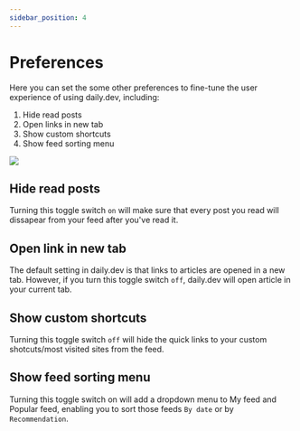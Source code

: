 ```yaml
---
sidebar_position: 4
---
```


# Preferences

Here you can set the some other preferences to fine-tune the user experience of using daily.dev, including:
1. Hide read posts
2. Open links in new tab
3. Show custom shortcuts
4. Show feed sorting menu

![](https://daily-now-res.cloudinary.com/image/upload/v1643292249/docs/Screen_Shot_2022-01-27_at_16.03.26.png)

## Hide read posts

Turning this toggle switch `on` will make sure that every post you read will dissapear from your feed after you've read it.

## Open link in new tab

The default setting in daily.dev is that links to articles are opened in a new tab. However, if you turn this toggle switch `off`, daily.dev will open article in your current tab.

## Show custom shortcuts

Turning this toggle switch `off` will hide the quick links to your custom shotcuts/most visited sites from the feed.

## Show feed sorting menu

Turning this toggle switch on will add a dropdown menu to My feed and Popular feed, enabling you to sort those feeds `By date` or by `Recommendation`. 